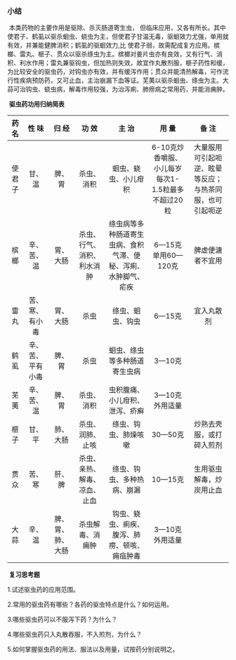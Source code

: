### 小结

​       本类药物的主要作用是驱除、杀灭肠道寄生虫， 但临床应用，又各有所长。其中使君子、鹤虱以驱杀蛔虫、蛲虫为主，但使君子甘温无毒，驱蛔效力尤强，单用就有效，并兼能健脾消积；鹤虱的驱蛔效力,比 使君子弱，故需配成复方应用。槟榔、雷丸、榧子、贯众以驱杀绦虫为主。槟榔对姜片虫亦有良效，又有行气、消积、利水作用；雷丸兼驱钩虫，但加热则失效，故宜作丸散剂服，榧子药性和缓，为比较安全的驱虫药，对钩虫亦有效，并有缓泻作用；贯众并能清热解毒，可作流行性疾病预防药，又可止血，主治崩漏下血等证。芜荑以驱杀蛔虫、绦虫为主。大蒜可治钩虫、蛲虫病，解毒作用较强，为治泻痢、肺痨病之常用药，并能消痈肿。

​                                                                         **驱虫药功用归纳简表**

| 药 名  |      性 味       |      归 经       |            功 效             |                            主 治                             |                       用 量                       |                          备 注                           |
| :----: | :--------------: | :--------------: | :--------------------------: | :----------------------------------------------------------: | :-----------------------------------------------: | :------------------------------------------------------: |
| 使君子 |      甘、温      |      脾、胃      |          杀虫、消积          |                     蛔虫、蛲虫、小儿疳积                     | 6-10克炒香嚼服、小儿每岁每次1-1.5粒最多不超过20粒 | 大量服用可引起呃逆、眩晕等反应；与热茶同服，也可引起呃逆 |
|  槟榔  |    辛、苦、温    |     胃、大肠     |  杀虫、行气、消积、利水消肿  | 绦虫病等多种肠道寄生虫病、食积气滞、便秘、泻痢、水肿脚气、疟疾 |                6—15克单用60—120克                 |                     脾虚便溏者不宜用                     |
|  雷丸  |  苦、寒、有小毒  |     胃、大肠     |             杀虫             |                       绦虫、蛔虫、钩虫                       |                      6—15克                       |                        宜入丸散剂                        |
|  鹤虱  | 辛、苦、平有小毒 |      脾、胃      |             杀虫             |                 蛔虫、绦虫等多种肠道寄生虫病                 |                      3—10克                       |                                                          |
|  芜荑  |    辛、苦、温    |      脾、胃      |          杀虫、消积          |                虫积腹痛、小儿疳积、泄泻、疥癣                |                  3—10克外用适量                   |                                                          |
|  榧子  |      甘、平      |     肺、大肠     |       杀虫、润肺、止咳       |                     绦虫、钩虫、肺燥咳嗽                     |                      30—50克                      |                 炒熟去壳服，或打碎入煎剂                 |
|  贯众  |      苦、寒      |      肝、脾     | 杀虫、亲热、解毒、凉血、止血 |                  绦虫、钩虫、多种热病、崩漏                  |                      10—15克                      |                 生用驱虫解毒，炒炭用止血                 |
|  大蒜  |      辛、温      | 脾、胃、肺、大肠 |       杀虫解毒、消痈肿       |         钩虫、蛲虫、痢疾、腹泻、肺痨、顿咳、痈疽肿毒         |                  3—10克外用适量                   |                                                          |

​            **复习思考题**

1.试述驱虫药的应用范围。

2.常用的驱虫药有哪些？各药的驱虫特点是什么？如何运用。

3.哪些驱虫药可以不服泻下药？为什么？

4.哪些驱虫药只入丸散吞服，不入煎剂，为什么？

5.如何掌握驱虫药的用法、服法以及用量，试按药分别说明之。